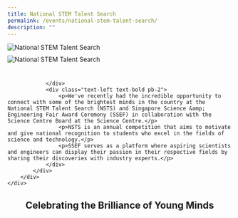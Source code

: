 ```yaml
---
title: National STEM Talent Search
permalink: /events/national-stem-talent-search/
description: ""
---
```

<style>
 .container {  
position: relative;  
width: 100%;  
height: 0;  
padding-bottom: 56.25%;  
}  
.subtitle-main{
color: #1237CA;
font-weight: 500;
font-size: 20px;
	}
	.content pre{
	display: none
	}
	.text-center{text-align: center}
	.col-sm-6{width: 50%}
		.col-12{width: 100%}
	.desktop-only{display: block}
.mobile-only{display: none}
.recruitment-row{display: flex; align-items: center; margin-bottom: 75px !important}
	.text-bold p{    
		font-size: 16px;
		line-height: 22px;
		font-weight: 600;
	}
		.title-page-stem{
	margin-bottom: 10px
	}
	.main-image-stem{
	margin-bottom: 25px
	}
		@media (max-width: 600px) {.col-sm-6{width: 100%}

.recruitment-row{display: flex; flex-direction: column; align-items: center; margin-bottom: 30px !important}
	.subtitle-main{line-height: 1.5rem}
	.desktop-only{display: none}
	.mobile-only{display: block}
    .map-column{height: 200px}
        .map-truck{height: 200px}
    .school-box label{font-size:16px; font-weight: 700}
    .school-box-list{width: 90% !important}
    .title-section{width: 80%; margin: auto}
    .mobile-row-padding{padding: 0 20px}
    #gallery .row{padding: 0 10px}
    #gallery .col-sm-4{width: 50%;padding: 10px}
    .gallery-image{padding: 0}
    .who-says-title{margin-top: 25px}
    .content .subtitle-main{padding: 0 20px}
    .title-item-truck h2{font-size: 18px}
.title-item-truck h2{line-height: 25px}
    .content center, .content li, .content p.subtitle-main{margin-top: 2rem;margin-bottom: 2rem;line-height: 140%; font-size: 16px}
    .subtitle-main b{font-size: 16px !important}
    .content p:last-child{margin-bottom:  10px !important}
.subtitle-top{text-align: center}
    }
    .text-blue{color: var(\--blue);
    .content pre{display: none}
    .bp-breadcrumb ul{padding-left: 0}
        </style>
<section class="header-nav-white" id="stem-section-1" style="padding-top: 0">
	<div class="container">
		<div class="row mb-5 stem-row-1" style="">
			<div class="col-sm-12">
				<div class="text-left mb-2">
					<img style="width: auto" class="desktop-only title-page-stem" alt="National STEM Talent Search" src="https://raw.githubusercontent.com/isomerpages/psd-ste-whats-next/staging/images/National%20STEM%20Talent%20Search/stem-title-web.png">
					<img style="width: auto" class="mobile-only title-page-stem" alt="National STEM Talent Search" src="https://raw.githubusercontent.com/isomerpages/psd-ste-whats-next/staging/images/National%20STEM%20Talent%20Search/stem-title-mobile.png">
				</div>
				<div class="text-left mb-5">
					<img style="width: auto" class="main-image-stem" alt="National STEM Talent Search" src="https://raw.githubusercontent.com/isomerpages/psd-ste-whats-next/staging/images/National%20STEM%20Talent%20Search/stem-img-1.png">
				
				</div>
				<div class="text-left text-bold pb-2">
					<p>We've recently had the incredible opportunity to connect with some of the brightest minds in the country at the National STEM Talent Search (NSTS) and Singapore Science &amp; Engineering Fair Award Ceremony (SSEF) in collaboration with the Science Centre Board at the Science Centre.</p>
					<p>NSTS is an annual competition that aims to motivate and give national recognition to students who excel in the fields of science and technology.</p>
					<p>SSEF serves as a platform where aspiring scientists and engineers can display their passion in their respective fields by sharing their discoveries with industry experts.</p>
				</div>
			</div>
		</div>
	</div>
</section>
<section class="header-nav-white" id="stem-section-2" style="padding-top: 0">
	<div class="text-center">
		<h1 class="title-section text-blue">Celebrating the Brilliance of Young Minds</h1>
	</div>
</section>